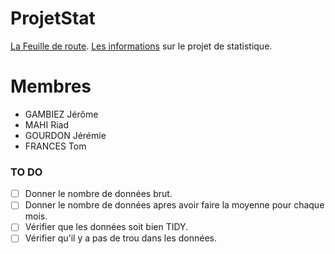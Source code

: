 # ProjetStat

[La Feuille de route](https://github.com/l3miage-gambiezj/ProjetStat/blob/master/ReadMe_Gambiez-Mahi-Gourdon-Frances.md).
[Les informations](https://github.com/l3miage-gambiezj/ProjetStat/blob/master/InfoProjet.md) sur le projet de statistique.

# Membres

* GAMBIEZ Jérôme
* MAHI Riad
* GOURDON Jérémie
* FRANCES Tom

### TO DO
  - [ ] Donner le nombre de données brut. 
  - [ ] Donner le nombre de données apres avoir faire la moyenne pour chaque mois. 
  - [ ] Vérifier que les données soit bien TIDY. 
  - [ ] Vérifier qu'il y a pas de trou dans les données. 

